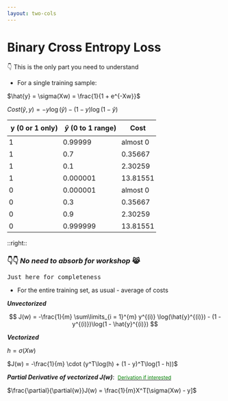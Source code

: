 ```yaml
---
layout: two-cols
---
```


# Binary Cross Entropy Loss

👇 This is the only part you need to understand

- For a single training sample:

$\hat{y} = \sigma(Xw) = \frac{1}{1 + e^{-Xw}}$

$Cost(\hat{y}, y) = -y \log(\hat{y}) - (1 - y)\log(1 - \hat{y})$

| y (0 or 1 only)   | $\hat{y}$ (0 to 1 range)  | Cost       |
|-------------------|---------------------------|------------|
| 1                 | 0.99999                   | almost 0   |
| 1                 | 0.7                       | 0.35667    |
| 1                 | 0.1                       | 2.30259    |
| 1                 | 0.000001                  | 13.81551   |
| 0                 | 0.000001                  | almost 0   |
| 0                 | 0.3                       | 0.35667    |
| 0                 | 0.9                       | 2.30259    |
| 0                 | 0.999999                  | 13.81551   |

::right::

### 👇👇 ***No need to absorb for workshop*** 😹

<kbd>Just here for completeness</kbd>

<div class="mt-4"></div>

- For the entire training set, as usual - average of costs

***Unvectorized***

$$
  J(w) = -\frac{1}{m} \sum\limits_{i = 1}^{m} y^{(i)} \log(\hat{y}^{(i)}) - (1 - y^{(i)})\log(1 - \hat{y}^{(i)})
$$

<div class="mt-2"></div>

***Vectorized***

$h = \sigma(Xw)$

$J(w) = -\frac{1}{m} \cdot (y^T\log(h) + (1 - y)^T\log(1 - h))$

***Partial Derivative of vectorized $J(w)$***: &nbsp;[<small>Derivation if interested</small>][1]

$\frac{\partial}{\partial{w}}J(w) = \frac{1}{m}X^T[\sigma(Xw) - y]$

[1]: https://medium.com/analytics-vidhya/derivative-of-log-loss-function-for-logistic-regression-9b832f025c2d

<style>
  td {
    padding: 4px !important;
  }

  th {
    padding: 8px !important;
  }

  small {
    color: green;
  }

  h3 {
    margin-bottom: 0px;
  }
</style>